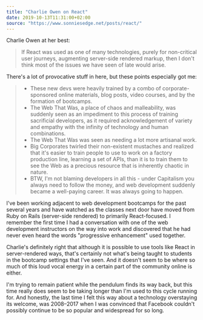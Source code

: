 ```yaml
---
title: "Charlie Owen on React"
date: 2019-10-13T11:31:00+02:00
source: "https://www.sonniesedge.net/posts/react/"
---
```


Charlie Owen at her best:

> If React was used as one of many technologies, purely for non-critical user journeys, augmenting server-side rendered markup, then I don't think most of the issues we have seen of late would arise.

There's a lot of provocative stuff in here, but these points especially got me:

> - These new devs were heavily trained by a combo of corporate-sponsored online materials, blog posts, video courses, and by the formation of bootcamps.
> - The Web That Was, a place of chaos and malleability, was suddenly seen as an impediment to this process of training sacrificial developers, as it required acknowledgement of variety and empathy with the infinity of technology and human combinations.
> - The Web That Was was seen as needing a lot more artisanal work.
> - Big Corporates twirled their non-existent mustaches and realized that it's easier to train people to use to work on a factory production line, learning a set of APIs, than it is to train them to see the Web as a precious resource that is inherently chaotic in nature.
> - BTW, I'm not blaming developers in all this - under Capitalism you always need to follow the money, and web development suddenly became a well-paying career. It was always going to happen.

I've been working adjacent to web development bootcamps for the past several years and have watched as the classes next door have moved from Ruby on Rails (server-side rendered) to primarily React-focused. I remember the first time I had a conversation with one of the web development instructors on the way into work and discovered that he had never even heard the words "progressive enhancement" used together.

Charlie's definitely right that although it is possible to use tools like React in server-rendered ways, that's certainly not what's being taught to students in the bootcamp settings that I've seen. And it doesn't seem to be where so much of this loud vocal energy in a certain part of the community online is either.

I'm trying to remain patient while the pendulum finds its way back, but this time really does seem to be taking longer than I'm used to this cycle running for. And honestly, the last time I felt this way about a technology overstaying its welcome, was 2008–2017 when I was convinced that Facebook couldn't possibly continue to be so popular and widespread for so long.
